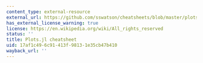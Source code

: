 ```yaml
---
content_type: external-resource
external_url: https://github.com/sswatson/cheatsheets/blob/master/plotsjl-cheatsheet.pdf
has_external_license_warning: true
license: https://en.wikipedia.org/wiki/All_rights_reserved
status: ''
title: Plots.jl cheatsheet
uid: 17af1c49-6c91-413f-9813-1e35cb47b410
wayback_url: ''
---
```

